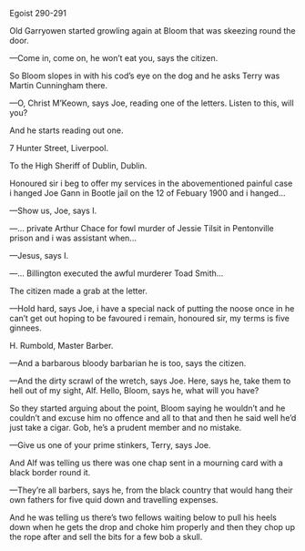 Egoist 290-291

Old Garryowen started growling again at Bloom that was skeezing round the door.

—Come in, come on, he won’t eat you, says the citizen.

So Bloom slopes in with his cod’s eye on the dog and he asks Terry was Martin Cunningham there.

—O, Christ M’Keown, says Joe, reading one of the letters. Listen to this, will you?

And he starts reading out one.

7 Hunter Street,
Liverpool.

To the High Sheriff of Dublin,
            Dublin.

Honoured sir i beg to offer my services in the abovementioned painful case i hanged Joe Gann in Bootle jail on the 12 of Febuary 1900 and i hanged...

—Show us, Joe, says I.

—... private Arthur Chace for fowl murder of Jessie Tilsit in Pentonville prison and i was assistant when...

—Jesus, says I.

—... Billington executed the awful murderer Toad Smith...

The citizen made a grab at the letter.

—Hold hard, says Joe, i have a special nack of putting the noose once in he can’t get out hoping to be favoured i remain, honoured sir, my terms is five ginnees.

H. Rumbold,
            Master Barber.

—And a barbarous bloody barbarian he is too, says the citizen.

—And the dirty scrawl of the wretch, says Joe. Here, says he, take them to hell out of my sight, Alf. Hello, Bloom, says he, what will you have?

So they started arguing about the point, Bloom saying he wouldn’t and he couldn’t and excuse him no offence and all to that and then he said well he’d just take a cigar. Gob, he’s a prudent member and no mistake.

—Give us one of your prime stinkers, Terry, says Joe.

And Alf was telling us there was one chap sent in a mourning card with a black border round it.

—They’re all barbers, says he, from the black country that would hang their own fathers for five quid down and travelling expenses.

And he was telling us there’s two fellows waiting below to pull his heels down when he gets the drop and choke him properly and then they chop up the rope after and sell the bits for a few bob a skull.

